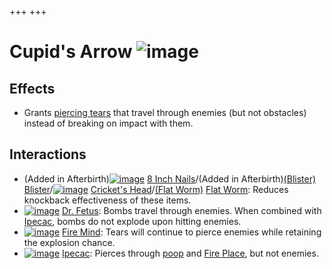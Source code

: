 +++
+++

 # Cupid's Arrow ![image](/image/Cupid%27s_Arrow.png) 

Effects
---------


* Grants [piercing tears](/wiki/Piercing_tears "Piercing tears") that travel through enemies (but not obstacles) instead of breaking on impact with them.


Interactions
--------------


* (Added in Afterbirth)[![image](/image/8_Inch_Nails.png)](/wiki/8_Inch_Nails "8 Inch Nails") [8 Inch Nails](/wiki/8_Inch_Nails "8 Inch Nails")/(Added in Afterbirth)[(Blister)](/wiki/Blister "Blister") [Blister](/wiki/Blister "Blister")/[![image](/image/Cricket%27s_Head.png)](/wiki/Cricket%27s_Head "Cricket's Head") [Cricket's Head](/wiki/Cricket%27s_Head "Cricket's Head")/[(Flat Worm)](/wiki/Flat_Worm "Flat Worm") [Flat Worm](/wiki/Flat_Worm "Flat Worm"): Reduces knockback effectiveness of these items.
* [![image](/image/Dr._Fetus.png)](/wiki/Dr._Fetus "Dr. Fetus") [Dr. Fetus](/wiki/Dr._Fetus "Dr. Fetus"): Bombs travel through enemies. When combined with [Ipecac](/wiki/Ipecac "Ipecac"), bombs do not explode upon hitting enemies.
* [![image](/image/Fire_Mind.png)](/wiki/Fire_Mind "Fire Mind") [Fire Mind](/wiki/Fire_Mind "Fire Mind"): Tears will continue to pierce enemies while retaining the explosion chance.
* [![image](/image/Ipecac.png)](/wiki/Ipecac "Ipecac") [Ipecac](/wiki/Ipecac "Ipecac"): Pierces through [poop](/wiki/Poop "Poop") and [Fire Place](/wiki/Fire_Place "Fire Place"), but not enemies.


